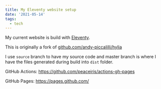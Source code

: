 ```yaml
---
title: My Eleventy website setup
date: '2021-05-14'
tags:
  - tech
---
```


My current website is build with [Eleventy](https://www.11ty.dev/).

This is originally a fork of [github.com/andy-piccalilli/hylia](https://github.com/andy-piccalilli/hylia)




I use `source` branch to have my source code and master branch is where I have the files generated during build into `dist` folder.

GitHub Actions: https://github.com/peaceiris/actions-gh-pages

GitHub Pages: https://pages.github.com/

